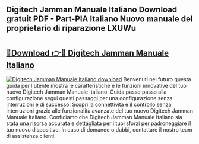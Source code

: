 ## Digitech Jamman Manuale Italiano Download gratuit PDF - Part-PIA Italiano Nuovo manuale del proprietario di riparazione LXUWu

# <h2><a href="http://dfdky73.blite.top/?on=Digitech+Jamman+Manuale+Italiano">🔗Download 👉🔴 Digitech Jamman Manuale Italiano</a></h2>

[![Digitech Jamman Manuale Italiano download](https://i.imgur.com/lujVjoI.png)](http://dfdky73.blite.top/?on=Digitech+Jamman+Manuale+Italiano)
Benvenuti nel futuro questa guida per l'utente mostra le caratteristiche e le funzioni innovative del tuo nuovo Digitech Jamman Manuale Italiano. Guida passo passo alla configurazione segui questi passaggi per una configurazione senza interruzioni e di successo. Scopri la connettività e il controllo senza interruzioni grazie alle funzionalità avanzate del tuo nuovo Digitech Jamman Manuale Italiano. Confidiamo che Digitech Jamman Manuale Italiano sia stata una risorsa accurata e dettagliata per i tuoi sforzi per padroneggiare il tuo nuovo dispositivo. In caso di domande o dubbi, contattare il nostro team di assistenza clienti.
